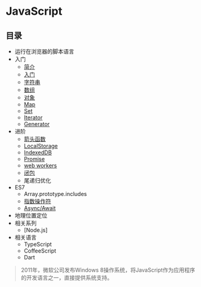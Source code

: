 # JavaScript

## 目录

* 运行在浏览器的脚本语言
* 入门
    * [简介](/javascript/introduction.html)
    * [入门](/javascript/get-started.html)
    * [字符串](/javascript/string.html)
    * [数组](a/javascript/rray.html)
    * [对象](/javascript/object.html)
    * [Map](/javascript/map.html)
    * [Set](/javascript/set.html)
    * [Iterator](/javascript/iterator.html)
    * [Generator](/javascript/generator.html)
* 进阶
    * [箭头函数](/javascript/arrow-functions.html)
    * [LocalStorage](/javascript/localstorage.html)
    * [IndexedDB](/javascript/indexeddb.html)
    * [Promise](/javascript/promise.html)
    * [web workers](/javascript/web-workers.html)
    * [闭包](/javascript/closure.html)
    * 尾递归优化
* ES7
    * Array.prototype.includes
    * [指数操作符](/javascript/exponentiation-operator.html)
    * [Async/Await](/javascript/async.html)
* 地理位置定位
* 相关系列
    * [Node.js]
* 相关语言
    * TypeScript
    * CoffeeScript
    * Dart

> 2011年，微软公司发布Windows 8操作系统，将JavaScript作为应用程序的开发语言之一，直接提供系统支持。